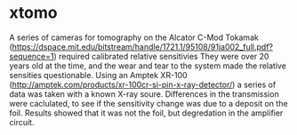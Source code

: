 # xtomo
A series of cameras for tomography on the Alcator C-Mod Tokamak (https://dspace.mit.edu/bitstream/handle/1721.1/95108/91ja002_full.pdf?sequence=1) required calibrated relative sensitivies
They were over 20 years old at the time, and the wear and tear to the system made the relative sensities questionable.
Using an Amptek XR-100 (http://amptek.com/products/xr-100cr-si-pin-x-ray-detector/) a series of data was taken with a known X-ray soure.
Differences in the transmission were caclulated, to see if the sensitivity change was due to a deposit on the foil.
Results showed that it was not the foil, but degredation in the amplifier circuit.
